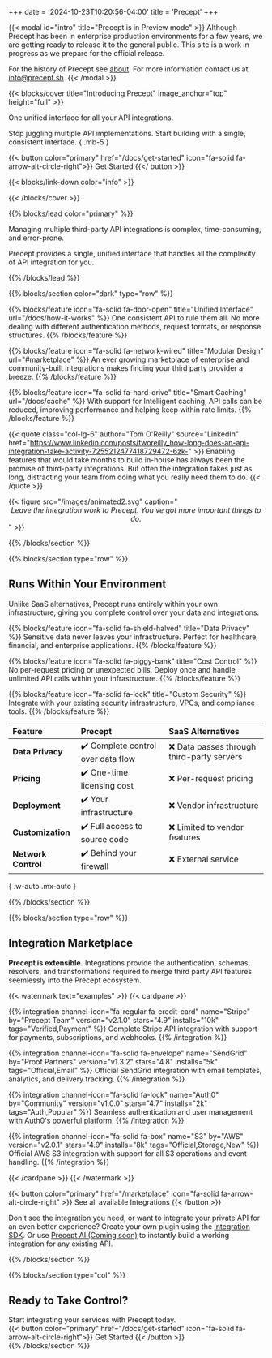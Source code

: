 +++
date = '2024-10-23T10:20:56-04:00'
title = 'Precept'
+++

{{< modal id="intro" title="Precept is in Preview mode" >}}
Although Precept has been in enterprise production environments for a few years, we are getting ready to release it to the general public. This site is a work in progress as we prepare for the official release.

For the history of Precept see [about](/about). For more information contact us at [info@precept.sh](mailto:info@precept.sh?subject=learn+more).
{{< /modal >}}

{{< blocks/cover title="Introducing Precept" image_anchor="top" height="full" >}}

One unified interface for all your API integrations.

Stop juggling multiple API implementations. Start building with a single, consistent interface.
{ .mb-5 }

{{< button color="primary" href="/docs/get-started" icon="fa-solid fa-arrow-alt-circle-right">}}
Get Started
{{</ button >}}

{{< blocks/link-down color="info" >}}

{{< /blocks/cover >}}

{{% blocks/lead color="primary" %}}

<!-- ## Why Precept? -->

Managing multiple third-party API integrations is complex, time-consuming, and error-prone.

Precept provides a single, unified interface that handles all the complexity of API integration for you.

{{% /blocks/lead %}}

{{% blocks/section color="dark" type="row" %}}

{{% blocks/feature icon="fa-solid fa-door-open" title="Unified Interface" url="/docs/how-it-works" %}}
One consistent API to rule them all. No more dealing with different authentication methods, request formats, or response structures.
{{% /blocks/feature %}}

{{% blocks/feature icon="fa-solid fa-network-wired" title="Modular Design" url="#marketplace" %}}
An ever growing marketplace of enterprise and community-built integrations makes finding your third party provider a breeze.
{{% /blocks/feature %}}

{{% blocks/feature icon="fa-solid fa-hard-drive" title="Smart Caching" url="/docs/cache" %}}
With support for Intelligent caching, API calls can be reduced, improving performance and helping keep within rate limits.
{{% /blocks/feature %}}

{{< quote class="col-lg-6" author="Tom O'Reilly" source="LinkedIn" href="https://www.linkedin.com/posts/tworeilly_how-long-does-an-api-integration-take-activity-7255212477418729472-6zk-" >}}
Enabling features that would take months to build in-house has always been the promise of third-party integrations. But often the integration takes just as long, distracting your team from doing what you really need them to do.
{{< /quote >}}

<div class="col-lg-6 py-2 px-6">
{{< figure src="/images/animated2.svg" caption="<center><em>Leave the integration work to Precept. You've got more important things to do.</em></center>" >}}
</div>

{{% /blocks/section %}}

{{% blocks/section type="row" %}}

## Runs Within Your Environment

Unlike SaaS alternatives, Precept runs entirely within your own infrastructure, giving you complete control over your data and integrations.

{{% blocks/feature icon="fa-solid fa-shield-halved" title="Data Privacy" %}}
Sensitive data never leaves your infrastructure. Perfect for healthcare, financial, and enterprise applications.
{{% /blocks/feature %}}

{{% blocks/feature icon="fa-solid fa-piggy-bank" title="Cost Control" %}}
No per-request pricing or unexpected bills. Deploy once and handle unlimited API calls within your infrastructure.
{{% /blocks/feature %}}

{{% blocks/feature icon="fa-solid fa-lock" title="Custom Security" %}}
Integrate with your existing security infrastructure, VPCs, and compliance tools.
{{% /blocks/feature %}}

| Feature             | Precept                                            | SaaS Alternatives                           |
| :------------------ | :------------------------------------------------- | :------------------------------------------ |
| **Data Privacy**    | :heavy_check_mark: Complete control over data flow | :x: Data passes through third-party servers |
| **Pricing**         | :heavy_check_mark: One-time licensing cost         | :x: Per-request pricing                     |
| **Deployment**      | :heavy_check_mark: Your infrastructure             | :x: Vendor infrastructure                   |
| **Customization**   | :heavy_check_mark: Full access to source code      | :x: Limited to vendor features              |
| **Network Control** | :heavy_check_mark: Behind your firewall            | :x: External service                        |
{ .w-auto .mx-auto }

{{% /blocks/section %}}

{{% blocks/section type="row" %}}

## Integration Marketplace

**Precept is extensible.** Integrations provide the authentication, schemas, resolvers, and transformations required to merge third party API features seemlessly into the Precept ecosystem.

{{< watermark text="examples" >}}
{{< cardpane >}}

{{% integration
        channel-icon="fa-regular fa-credit-card"
        name="Stripe"
        by="Precept Team"
        version="v2.1.0"
        stars="4.9"
        installs="10k"
        tags="Verified,Payment" %}}
Complete Stripe API integration with support for payments, subscriptions, and webhooks.
{{% /integration %}}

{{% integration
        channel-icon="fa-solid fa-envelope"
        name="SendGrid"
        by="Proof Partners"
        version="v1.3.2"
        stars="4.8"
        installs="5k"
        tags="Official,Email" %}}
Official SendGrid integration with email templates, analytics, and delivery tracking.
{{% /integration %}}

{{% integration
        channel-icon="fa-solid fa-lock"
        name="Auth0"
        by="Community"
        version="v1.0.0"
        stars="4.7"
        installs="2k"
        tags="Auth,Popular" %}}
Seamless authentication and user management with Auth0's powerful platform.
{{% /integration %}}

{{% integration
        channel-icon="fa-solid fa-box"
        name="S3"
        by="AWS"
        version="v2.0.1"
        stars="4.9"
        installs="8k"
        tags="Official,Storage,New" %}}
Official AWS S3 integration with support for all S3 operations and event handling.
{{% /integration %}}

{{< /cardpane >}}
{{< /watermark >}}

{{< button color="primary" href="/marketplace" icon="fa-solid fa-arrow-alt-circle-right" >}}
See all available Integrations
{{< /button >}}

Don't see the integration you need, or want to integrate your private API for an even better experience? Create your own plugin using the <a class="icon-link" href="/docs/integrations/sdk" ><i class="fa-solid fa-pen-nib"></i>Integration SDK</a>. Or use <a class="icon-link" href="/docs/integrations/ai"><i class="fa-solid fa-robot"></i>Precept AI (Coming soon)</a> to instantly build a working integration for any existing API.

{{% /blocks/section %}}

{{% blocks/section type="col" %}}

## Ready to Take Control?

<div class="text-center py-4">
Start integrating your services with Precept today.
</div>
<div class="text-center">
{{< button color="primary" href="/docs/get-started" icon="fa-solid fa-arrow-alt-circle-right">}}
  Get Started
{{< /button >}}
</div>
{{% /blocks/section %}}
